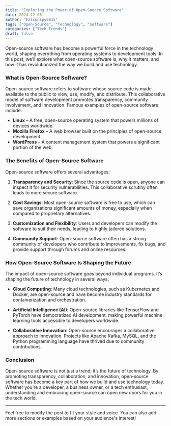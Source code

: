 ```yaml
---
title: "Exploring the Power of Open-Source Software"
date: 2024-12-08
author: "Falconspy6015"
tags: ["Open-Source", "Technology", "Software"]
categories: ["Tech Trends"]
draft: false
---
```


Open-source software has become a powerful force in the technology world, shaping everything from operating systems to development tools. In this post, we’ll explore what open-source software is, why it matters, and how it has revolutionized the way we build and use technology.

### What is Open-Source Software?

Open-source software refers to software whose source code is made available to the public to view, use, modify, and distribute. This collaborative model of software development promotes transparency, community involvement, and innovation. Famous examples of open-source software include:

- **Linux** – A free, open-source operating system that powers millions of devices worldwide.
- **Mozilla Firefox** – A web browser built on the principles of open-source development.
- **WordPress** – A content management system that powers a significant portion of the web.

### The Benefits of Open-Source Software

Open-source software offers several advantages:

1. **Transparency and Security**: Since the source code is open, anyone can inspect it for security vulnerabilities. This collaborative scrutiny often leads to more secure software.
   
2. **Cost Savings**: Most open-source software is free to use, which can save organizations significant amounts of money, especially when compared to proprietary alternatives.

3. **Customization and Flexibility**: Users and developers can modify the software to suit their needs, leading to highly tailored solutions.

4. **Community Support**: Open-source software often has a strong community of developers who contribute to improvements, fix bugs, and provide support through forums and online resources.

### How Open-Source Software Is Shaping the Future

The impact of open-source software goes beyond individual programs. It’s shaping the future of technology in several ways:

- **Cloud Computing**: Many cloud technologies, such as Kubernetes and Docker, are open-source and have become industry standards for containerization and orchestration.
  
- **Artificial Intelligence (AI)**: Open-source libraries like TensorFlow and PyTorch have democratized AI development, making powerful machine learning tools accessible to developers worldwide.

- **Collaborative Innovation**: Open-source encourages a collaborative approach to innovation. Projects like Apache Kafka, MySQL, and the Python programming language have thrived due to community contributions.

### Conclusion

Open-source software is not just a trend; it’s the future of technology. By promoting transparency, collaboration, and innovation, open-source software has become a key part of how we build and use technology today. Whether you're a developer, a business owner, or a tech enthusiast, understanding and embracing open-source can open new doors for you in the tech world.

---

Feel free to modify the post to fit your style and voice. You can also add more sections or examples based on your audience's interest!
